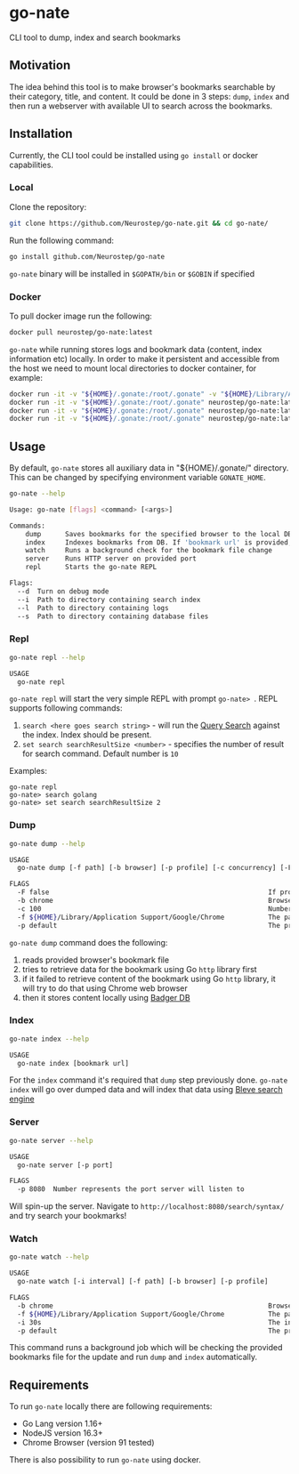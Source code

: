 # go-nate
CLI tool to dump, index and search bookmarks

## Motivation

The idea behind this tool is to make browser's bookmarks searchable by their category, title, and content. It could be done in 3 steps: `dump`, `index` and then run a webserver with available UI to search across the bookmarks.

## Installation

Currently, the CLI tool could be installed using `go install` or docker capabilities.

### Local

Clone the repository:
```bash
git clone https://github.com/Neurostep/go-nate.git && cd go-nate/
```

Run the following command:
```bash
go install github.com/Neurostep/go-nate
```

`go-nate` binary will be installed in `$GOPATH/bin` or `$GOBIN` if specified

### Docker

To pull docker image run the following:

```bash
docker pull neurostep/go-nate:latest
```

`go-nate` while running stores logs and bookmark data (content, index information etc) locally. In order to make it
persistent and accessible from the host we need to mount local directories to docker container, for example:

```bash
docker run -it -v "${HOME}/.gonate:/root/.gonate" -v "${HOME}/Library/Application Support/Google/Chrome:/root/bookmarks" neurostep/go-nate:latest go-nate dump -f bookmarks
docker run -it -v "${HOME}/.gonate:/root/.gonate" neurostep/go-nate:latest go-nate index
docker run -it -v "${HOME}/.gonate:/root/.gonate" neurostep/go-nate:latest go-nate repl
docker run -it -v "${HOME}/.gonate:/root/.gonate" neurostep/go-nate:latest go-nate server
```

## Usage

By default, `go-nate` stores all auxiliary data in "${HOME}/.gonate/" directory.
This can be changed by specifying environment variable `GONATE_HOME`.

```bash
go-nate --help

Usage: go-nate [flags] <command> [<args>]

Commands:
    dump      Saves bookmarks for the specified browser to the local DB. If bookmark URL is provided, it will dump that one only
    index     Indexes bookmarks from DB. If 'bookmark url' is provided, it will index only that bookmark
    watch     Runs a background check for the bookmark file change
    server    Runs HTTP server on provided port
    repl      Starts the go-nate REPL

Flags:
  --d  Turn on debug mode
  --i  Path to directory containing search index
  --l  Path to directory containing logs
  --s  Path to directory containing database files
```

### Repl

```bash
go-nate repl --help

USAGE
  go-nate repl
```

`go-nate repl` will start the very simple REPL with prompt `go-nate> `.
REPL supports following commands:

1. `search <here goes search string>` - will run the [Query Search](https://blevesearch.com/docs/Query-String-Query/)
    against the index. Index should be present.
2. `set search searchResultSize <number>` - specifies the number of result for search command. Default number is `10`

Examples:

```
go-nate repl
go-nate> search golang
go-nate> set search searchResultSize 2
```
### Dump

```bash
go-nate dump --help

USAGE
  go-nate dump [-f path] [-b browser] [-p profile] [-c concurrency] [-F force to dump] [bookmark url] [bookmark folder] [bookmark title]

FLAGS
  -F false                                                       If provided, then bookmark will be dumped even if it already exists
  -b chrome                                                      Browser for which bookmarks are being dumped
  -c 100                                                         Number of concurrent workers to dump the bookmarks
  -f ${HOME}/Library/Application Support/Google/Chrome           The path to local browser profile
  -p default                                                     The profile name of the browser
```

`go-nate dump` command does the following:

1. reads provided browser's bookmark file
1. tries to retrieve data for the bookmark using Go `http` library first
1. if it failed to retrieve content of the bookmark using Go `http` library, it will try to do that using Chrome web browser
1. then it stores content locally using [Badger DB](https://github.com/dgraph-io/badger)

### Index

```bash
go-nate index --help

USAGE
  go-nate index [bookmark url]
```

For the `index` command it's required that `dump` step previously done. `go-nate index` will go over dumped data and will
index that data using [Bleve search engine](http://blevesearch.com/)

### Server

```bash
go-nate server --help

USAGE
  go-nate server [-p port]

FLAGS
  -p 8080  Number represents the port server will listen to
```

Will spin-up the server. Navigate to `http://localhost:8080/search/syntax/` and try search your bookmarks!

### Watch

```bash
go-nate watch --help

USAGE
  go-nate watch [-i interval] [-f path] [-b browser] [-p profile]

FLAGS
  -b chrome                                                      Browser for which bookmarks are being watched and dumped
  -f ${HOME}/Library/Application Support/Google/Chrome           The path to local browser profile
  -i 30s                                                         The interval in which watch will perform the bookmark file check
  -p default                                                     The profile name of the browser
```

This command runs a background job which will be checking the provided bookmarks file for the update and run `dump` and
`index` automatically.

## Requirements

To run `go-nate` locally there are following requirements:

 - Go Lang version 1.16+
 - NodeJS version 16.3+
 - Chrome Browser (version 91 tested)

There is also possibility to run `go-nate` using docker.
